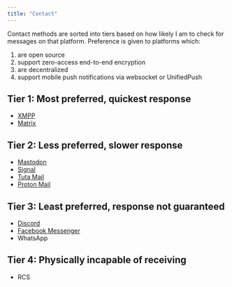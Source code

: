 ```yaml
---
title: "Contact"
---
```


Contact methods are sorted into tiers based on how likely I am to check for messages on that platform. Preference is given to platforms which:

1. are open source
2. support zero-access end-to-end encryption
3. are decentralized
4. support mobile push notifications via websocket or UnifiedPush

## Tier 1: Most preferred, quickest response

- [XMPP](xmpp:chava@disroot.org)
- [Matrix](https://matrix.to/#/@evelyn:unredacted.org)

## Tier 2: Less preferred, slower response

- [Mastodon](https://tech.lgbt/@chava)
- [Signal](https://signal.me/#eu/v0EI1qGTZw9hIokYF4OVK965lKiPIN98J2oWYZkawaDTsJyNqVpDRLE9UTqn5Pe3)
- [Tuta Mail](mailto:hello@evelynpark.com)
- [Proton Mail](mailto:hello@chavaleah.com)

## Tier 3: Least preferred, response not guaranteed

- [Discord](https://discordapp.com/users/1025102936512143403)
- [Facebook Messenger](https://m.me/orangetowerphone)
- WhatsApp

## Tier 4: Physically incapable of receiving

- RCS